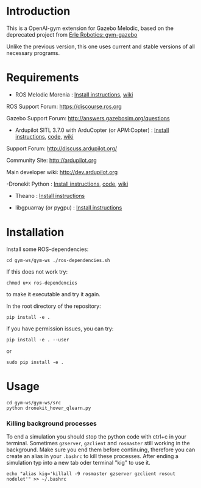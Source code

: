 # Introduction

This is a OpenAI-gym extension for Gazebo Melodic, based on the deprecated project from [Erle Robotics: gym-gazebo](https://github.com/erlerobot/gym-gazebo)

Unlike the previous version, this one uses current and stable versions of all necessary programs.

# Requirements

- ROS Melodic Morenia :  [Install instructions](http://wiki.ros.org/melodic/Installation/Ubuntu), [wiki](http://wiki.ros.org/)

ROS Support Forum: <https://discourse.ros.org>

Gazebo Support Forum: <http://answers.gazebosim.org/questions>

- Ardupilot SITL 3.7.0 with ArduCopter (or APM:Copter) : [Install instructions](http://ardupilot.org/dev/docs/setting-up-sitl-on-linux.html), [code](https://github.com/ArduPilot/ardupilot), [wiki](http://ardupilot.org/copter/index.html)

Support Forum: <http://discuss.ardupilot.org/>

Community Site: <http://ardupilot.org>

Main developer wiki: <http://dev.ardupilot.org>

-Dronekit Python : [Install instructions](https://dronekit-python.readthedocs.io/en/latest/guide/quick_start.html#installation), [code](https://github.com/dronekit/dronekit-python), [wiki](https://dronekit-python.readthedocs.io/en/latest/guide/index.html)

- Theano : [Install instructions](http://deeplearning.net/software/theano/install_ubuntu.html)

- libgpuarray (or pygpu) : [Install instructions](http://deeplearning.net/software/libgpuarray/installation.html)

# Installation

Install some ROS-dependencies:

`
cd gym-ws/gym-ws
 ./ros-dependencies.sh
`

If this does not work try:

```
chmod u+x ros-dependencies
```

to make it executable and try it again.

In the root directory of the repository:

```
pip install -e .
```

if you have permission issues, you can try:

```
pip install -e . --user
```

or

```
sudo pip install -e .
```

# Usage

```
cd gym-ws/gym-ws/src
python dronekit_hover_qlearn.py
```

### Killing background processes

To end a simulation you should stop the python code with ctrl+c in your terminal. Sometimes `gzserver`, `gzclient` and `rosmaster` still working in the background. Make sure you end them before continuing, therefore you can create an alias in your `.bashrc` to kill these processes. After ending a simulation typ into a new tab oder terminal "kig" to use it.

```
echo "alias kig='killall -9 rosmaster gzserver gzclient rosout nodelet'" >> ~/.bashrc
```
